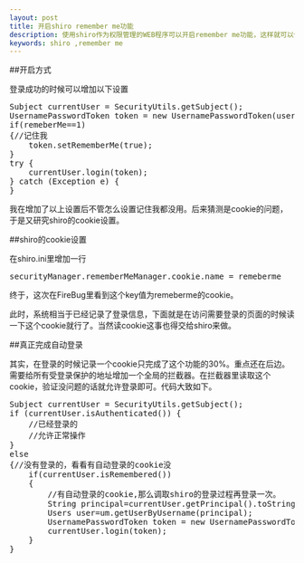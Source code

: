 ```yaml
---
layout: post
title: 开启shiro remember me功能
description: 使用shiro作为权限管理的WEB程序可以开启remember me功能，这样就可以使得登录过的用户无需再次登录即可。
keywords: shiro ,remember me
---
```


##开启方式

登录成功的时候可以增加以下设置

<pre class="prettyPrint">
Subject currentUser = SecurityUtils.getSubject();
UsernamePasswordToken token = new UsernamePasswordToken(username, password);
if(remeberMe==1)
{//记住我
	token.setRememberMe(true);
}
try {
	currentUser.login(token);
} catch (Exception e) {
}
</pre>

我在增加了以上设置后不管怎么设置记住我都没用。后来猜测是cookie的问题，于是又研究shiro的cookie设置。

##shiro的cookie设置

在shiro.ini里增加一行

<pre class="prettyPrint">
securityManager.rememberMeManager.cookie.name = remeberme
</pre>

终于，这次在FireBug里看到这个key值为remeberme的cookie。

此时，系统相当于已经记录了登录信息，下面就是在访问需要登录的页面的时候读一下这个cookie就行了。当然读cookie这事也得交给shiro来做。

##真正完成自动登录

其实，在登录的时候记录一个cookie只完成了这个功能的30%。重点还在后边。需要给所有受登录保护的地址增加一个全局的拦截器。在拦截器里读取这个cookie，验证没问题的话就允许登录即可。代码大致如下。

<pre class="prettyPrint">
Subject currentUser = SecurityUtils.getSubject();  
if (currentUser.isAuthenticated()) {  
	//已经登录的
	//允许正常操作
}
else
{//没有登录的，看看有自动登录的cookie没
	if(currentUser.isRemembered())
	{
		//有自动登录的cookie,那么调取shiro的登录过程再登录一次。
		String principal=currentUser.getPrincipal().toString();
		Users user=um.getUserByUsername(principal);
		UsernamePasswordToken token = new UsernamePasswordToken(user.getUsername(), user.getPassword(),true);
		currentUser.login(token);
	}
}
</pre>